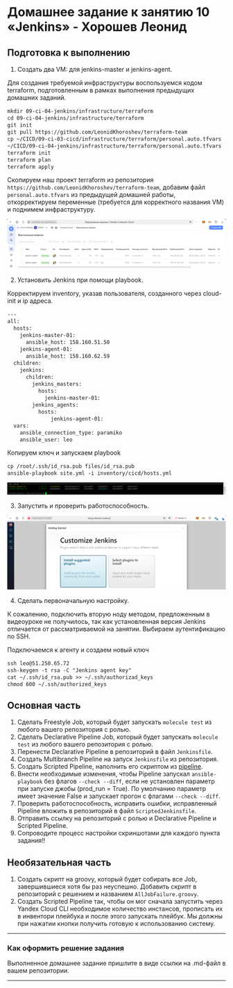# Домашнее задание к занятию 10 «Jenkins» - Хорошев Леонид

## Подготовка к выполнению

1. Создать два VM: для jenkins-master и jenkins-agent.

Для создания требуемой инфраструктуры воспользуемся кодом terraform, подготовленным в рамках выполнения предыдущих домашних заданий. 
```
mkdir 09-ci-04-jenkins/infrastructure/terraform
cd 09-ci-04-jenkins/infrastructure/terraform
git init
git pull https://github.com/LeonidKhoroshev/terraform-team
cp ~/CICD/09-ci-03-cicd/infrastructure/terraform/personal.auto.tfvars ~/CICD/09-ci-04-jenkins/infrastructure/terraform/personal.auto.tfvars
terraform init
terraform plan
terraform apply
```
Скопируем наш проект terraform из репозитория `https://github.com/LeonidKhoroshev/terraform-team`, добавим файл `personal.auto.tfvars` из предыдущей домашней работы, откорректируем переменные (требуется для корректного названия VM) и поднимем инфраструктуру.

![Alt_text](https://github.com/LeonidKhoroshev/mnt-homeworks/blob/MNT-video/09-ci-04-jenkins/screenshots/jen1.png)

2. Установить Jenkins при помощи playbook.

Корректируем inventory, указав пользователя, созданного через cloud-init и ip адреса.

```
---
all:
  hosts:
    jenkins-master-01:
      ansible_host: 158.160.51.50
    jenkins-agent-01:
      ansible_host: 158.160.62.59
  children:
    jenkins:
      children:
        jenkins_masters:
          hosts:
            jenkins-master-01:
        jenkins_agents:
          hosts:
              jenkins-agent-01:
  vars:
    ansible_connection_type: paramiko
    ansible_user: leo

```
Копируем ключ и запускаем playbook
```
cp /root/.ssh/id_rsa.pub files/id_rsa.pub
ansible-playbook site.yml -i inventory/cicd/hosts.yml
```

![Alt_text](https://github.com/LeonidKhoroshev/mnt-homeworks/blob/MNT-video/09-ci-04-jenkins/screenshots/jen2.png)

3. Запустить и проверить работоспособность.

![Alt_text](https://github.com/LeonidKhoroshev/mnt-homeworks/blob/MNT-video/09-ci-04-jenkins/screenshots/jen3.png)

4. Сделать первоначальную настройку.

К сожалению, подключить вторую ноду методом, предложенным в видеоуроке не получилось, так как установленная версия Jenkins отличается от рассматриваемой на занятии. Выбираем аутентификацию по SSH.

Подключаемся к агенту и создаем новый ключ
```
ssh leo@51.250.65.72
ssh-keygen -t rsa -C "Jenkins agent key"
cat ~/.ssh/id_rsa.pub >> ~/.ssh/authorizad_keys
chmod 600 ~/.ssh/authorized_keys
```

## Основная часть

1. Сделать Freestyle Job, который будет запускать `molecule test` из любого вашего репозитория с ролью.
2. Сделать Declarative Pipeline Job, который будет запускать `molecule test` из любого вашего репозитория с ролью.
3. Перенести Declarative Pipeline в репозиторий в файл `Jenkinsfile`.
4. Создать Multibranch Pipeline на запуск `Jenkinsfile` из репозитория.
5. Создать Scripted Pipeline, наполнить его скриптом из [pipeline](./pipeline).
6. Внести необходимые изменения, чтобы Pipeline запускал `ansible-playbook` без флагов `--check --diff`, если не установлен параметр при запуске джобы (prod_run = True). По умолчанию параметр имеет значение False и запускает прогон с флагами `--check --diff`.
7. Проверить работоспособность, исправить ошибки, исправленный Pipeline вложить в репозиторий в файл `ScriptedJenkinsfile`.
8. Отправить ссылку на репозиторий с ролью и Declarative Pipeline и Scripted Pipeline.
9. Сопроводите процесс настройки скриншотами для каждого пункта задания!!

## Необязательная часть

1. Создать скрипт на groovy, который будет собирать все Job, завершившиеся хотя бы раз неуспешно. Добавить скрипт в репозиторий с решением и названием `AllJobFailure.groovy`.
2. Создать Scripted Pipeline так, чтобы он мог сначала запустить через Yandex Cloud CLI необходимое количество инстансов, прописать их в инвентори плейбука и после этого запускать плейбук. Мы должны при нажатии кнопки получить готовую к использованию систему.

---

### Как оформить решение задания

Выполненное домашнее задание пришлите в виде ссылки на .md-файл в вашем репозитории.

---
